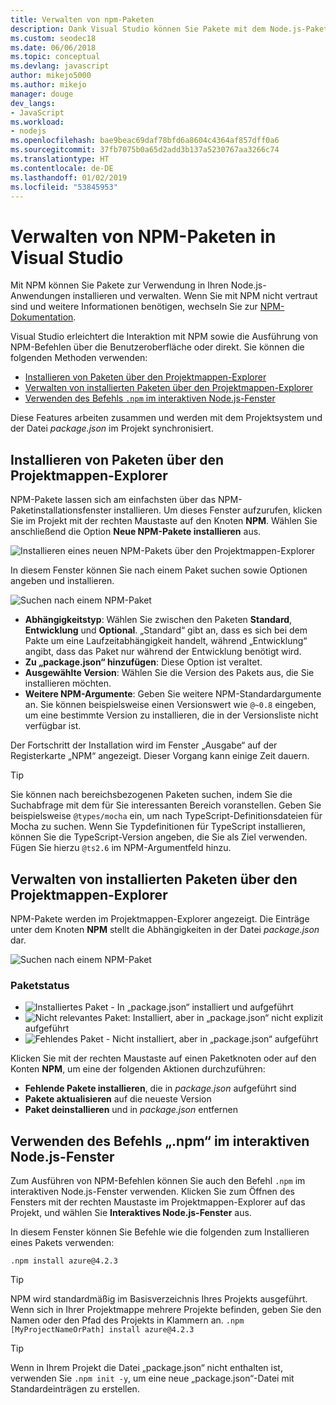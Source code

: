 ```yaml
---
title: Verwalten von npm-Paketen
description: Dank Visual Studio können Sie Pakete mit dem Node.js-Paket-Manager (NPM) verwalten.
ms.custom: seodec18
ms.date: 06/06/2018
ms.topic: conceptual
ms.devlang: javascript
author: mikejo5000
ms.author: mikejo
manager: douge
dev_langs:
- JavaScript
ms.workload:
- nodejs
ms.openlocfilehash: bae9beac69daf78bfd6a8604c4364af857dff0a6
ms.sourcegitcommit: 37fb7075b0a65d2add3b137a5230767aa3266c74
ms.translationtype: HT
ms.contentlocale: de-DE
ms.lasthandoff: 01/02/2019
ms.locfileid: "53845953"
---
```

# <a name="manage-npm-packages-in-visual-studio"></a>Verwalten von NPM-Paketen in Visual Studio

Mit NPM können Sie Pakete zur Verwendung in Ihren Node.js-Anwendungen installieren und verwalten. Wenn Sie mit NPM nicht vertraut sind und weitere Informationen benötigen, wechseln Sie zur [NPM-Dokumentation](https://docs.npmjs.com/).

Visual Studio erleichtert die Interaktion mit NPM sowie die Ausführung von NPM-Befehlen über die Benutzeroberfläche oder direkt. Sie können die folgenden Methoden verwenden:
* [Installieren von Paketen über den Projektmappen-Explorer](#npmInstallWindow)
* [Verwalten von installierten Paketen über den Projektmappen-Explorer](#solutionExplorer)
* [Verwenden des Befehls `.npm` im interaktiven Node.js-Fenster](#interactive)

Diese Features arbeiten zusammen und werden mit dem Projektsystem und der Datei *package.json* im Projekt synchronisiert.

## <a name="npmInstallWindow"></a>Installieren von Paketen über den Projektmappen-Explorer

NPM-Pakete lassen sich am einfachsten über das NPM-Paketinstallationsfenster installieren. Um dieses Fenster aufzurufen, klicken Sie im Projekt mit der rechten Maustaste auf den Knoten **NPM**. Wählen Sie anschließend die Option **Neue NPM-Pakete installieren** aus.

![Installieren eines neuen NPM-Pakets über den Projektmappen-Explorer](../javascript/media/solution-explorer-install-package.png)

In diesem Fenster können Sie nach einem Paket suchen sowie Optionen angeben und installieren. 

![Suchen nach einem NPM-Paket](../javascript/media/search-package.png)

* **Abhängigkeitstyp**: Wählen Sie zwischen den Paketen **Standard**, **Entwicklung** und **Optional**. „Standard“ gibt an, dass es sich bei dem Pakte um eine Laufzeitabhängigkeit handelt, während „Entwicklung“ angibt, dass das Paket nur während der Entwicklung benötigt wird.
* **Zu „package.json“ hinzufügen**: Diese Option ist veraltet.
* **Ausgewählte Version**: Wählen Sie die Version des Pakets aus, die Sie installieren möchten.
* **Weitere NPM-Argumente**: Geben Sie weitere NPM-Standardargumente an. Sie können beispielsweise einen Versionswert wie `@~0.8` eingeben, um eine bestimmte Version zu installieren, die in der Versionsliste nicht verfügbar ist.

Der Fortschritt der Installation wird im Fenster „Ausgabe“ auf der Registerkarte „NPM“ angezeigt. Dieser Vorgang kann einige Zeit dauern.

> [!TIP]
> Sie können nach bereichsbezogenen Paketen suchen, indem Sie die Suchabfrage mit dem für Sie interessanten Bereich voranstellen. Geben Sie beispielsweise `@types/mocha` ein, um nach TypeScript-Definitionsdateien für Mocha zu suchen. Wenn Sie Typdefinitionen für TypeScript installieren, können Sie die TypeScript-Version angeben, die Sie als Ziel verwenden. Fügen Sie hierzu `@ts2.6` im NPM-Argumentfeld hinzu.

## <a name="solutionExplorer"></a>Verwalten von installierten Paketen über den Projektmappen-Explorer

NPM-Pakete werden im Projektmappen-Explorer angezeigt. Die Einträge unter dem Knoten **NPM** stellt die Abhängigkeiten in der Datei *package.json* dar.

![Suchen nach einem NPM-Paket](../javascript/media/solution-explorer-status.png)

### <a name="package-status"></a>Paketstatus
* ![Installiertes Paket](../javascript/media/installed-npm.png) - In „package.json“ installiert und aufgeführt
* ![Nicht relevantes Paket](../javascript/media/extraneous-npm.png): Installiert, aber in „package.json“ nicht explizit aufgeführt
* ![Fehlendes Paket](../javascript/media/missing-npm.png) - Nicht installiert, aber in „package.json“ aufgeführt

Klicken Sie mit der rechten Maustaste auf einen Paketknoten oder auf den Konten **NPM**, um eine der folgenden Aktionen durchzuführen:
* **Fehlende Pakete installieren**, die in *package.json* aufgeführt sind
* **Pakete aktualisieren** auf die neueste Version
* **Paket deinstallieren** und in *package.json* entfernen

## <a name="interactive"></a>Verwenden des Befehls „.npm“ im interaktiven Node.js-Fenster

Zum Ausführen von NPM-Befehlen können Sie auch den Befehl `.npm` im interaktiven Node.js-Fenster verwenden. Klicken Sie zum Öffnen des Fensters mit der rechten Maustaste im Projektmappen-Explorer auf das Projekt, und wählen Sie **Interaktives Node.js-Fenster** aus.

In diesem Fenster können Sie Befehle wie die folgenden zum Installieren eines Pakets verwenden:

`.npm install azure@4.2.3`
 
 > [!Tip]
 > NPM wird standardmäßig im Basisverzeichnis Ihres Projekts ausgeführt. Wenn sich in Ihrer Projektmappe mehrere Projekte befinden, geben Sie den Namen oder den Pfad des Projekts in Klammern an. 
 > `.npm [MyProjectNameOrPath] install azure@4.2.3`

 > [!Tip]
 > Wenn in Ihrem Projekt die Datei „package.json“ nicht enthalten ist, verwenden Sie `.npm init -y`, um eine neue „package.json“-Datei mit Standardeinträgen zu erstellen. 